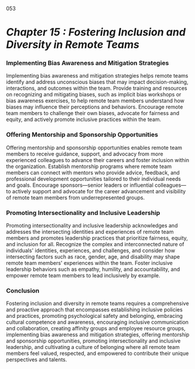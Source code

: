 053

# ***Chapter 15 : Fostering Inclusion and Diversity in Remote Teams***


### **Implementing Bias Awareness and Mitigation Strategies**

Implementing bias awareness and mitigation strategies helps remote teams identify and address unconscious biases that may impact decision-making, interactions, and outcomes within the team. Provide training and resources on recognizing and mitigating biases, such as implicit bias workshops or bias awareness exercises, to help remote team members understand how biases may influence their perceptions and behaviors. Encourage remote team members to challenge their own biases, advocate for fairness and equity, and actively promote inclusive practices within the team.

### **Offering Mentorship and Sponsorship Opportunities**

Offering mentorship and sponsorship opportunities enables remote team members to receive guidance, support, and advocacy from more experienced colleagues to advance their careers and foster inclusion within the organization. Establish mentorship programs where remote team members can connect with mentors who provide advice, feedback, and professional development opportunities tailored to their individual needs and goals. Encourage sponsors—senior leaders or influential colleagues—to actively support and advocate for the career advancement and visibility of remote team members from underrepresented groups.

### **Promoting Intersectionality and Inclusive Leadership**

Promoting intersectionality and inclusive leadership acknowledges and addresses the intersecting identities and experiences of remote team members and promotes leadership practices that prioritize fairness, equity, and inclusion for all. Recognize the complex and interconnected nature of individuals' identities, experiences, and challenges, and consider how intersecting factors such as race, gender, age, and disability may shape remote team members' experiences within the team. Foster inclusive leadership behaviors such as empathy, humility, and accountability, and empower remote team members to lead inclusively by example.

###  **Conclusion**

Fostering inclusion and diversity in remote teams requires a comprehensive and proactive approach that encompasses establishing inclusive policies and practices, promoting psychological safety and belonging, embracing cultural competence and awareness, encouraging inclusive communication and collaboration, creating affinity groups and employee resource groups, implementing bias awareness and mitigation strategies, offering mentorship and sponsorship opportunities, promoting intersectionality and inclusive leadership, and cultivating a culture of belonging where all remote team members feel valued, respected, and empowered to contribute their unique perspectives and talents.
